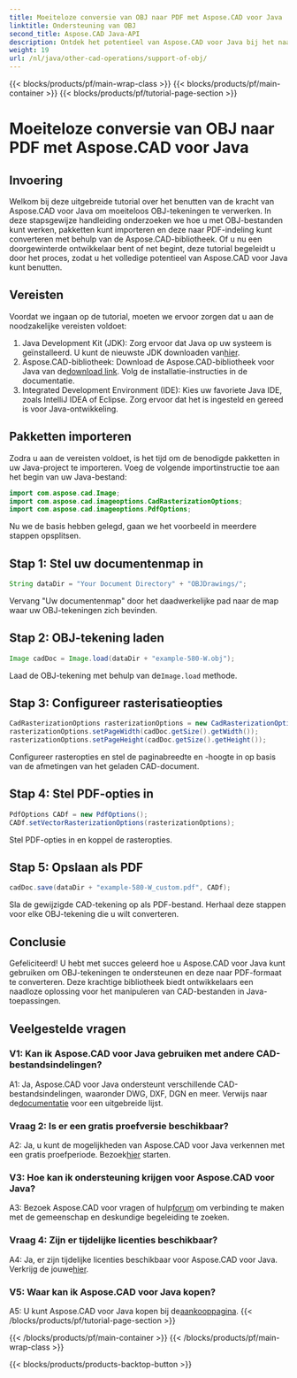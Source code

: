 ```yaml
---
title: Moeiteloze conversie van OBJ naar PDF met Aspose.CAD voor Java
linktitle: Ondersteuning van OBJ
second_title: Aspose.CAD Java-API
description: Ontdek het potentieel van Aspose.CAD voor Java bij het naadloos verwerken van OBJ-tekeningen. Converteer moeiteloos naar PDF met onze stapsgewijze handleiding.
weight: 19
url: /nl/java/other-cad-operations/support-of-obj/
---
```


{{< blocks/products/pf/main-wrap-class >}}
{{< blocks/products/pf/main-container >}}
{{< blocks/products/pf/tutorial-page-section >}}

# Moeiteloze conversie van OBJ naar PDF met Aspose.CAD voor Java

## Invoering

Welkom bij deze uitgebreide tutorial over het benutten van de kracht van Aspose.CAD voor Java om moeiteloos OBJ-tekeningen te verwerken. In deze stapsgewijze handleiding onderzoeken we hoe u met OBJ-bestanden kunt werken, pakketten kunt importeren en deze naar PDF-indeling kunt converteren met behulp van de Aspose.CAD-bibliotheek. Of u nu een doorgewinterde ontwikkelaar bent of net begint, deze tutorial begeleidt u door het proces, zodat u het volledige potentieel van Aspose.CAD voor Java kunt benutten.

## Vereisten

Voordat we ingaan op de tutorial, moeten we ervoor zorgen dat u aan de noodzakelijke vereisten voldoet:
1. Java Development Kit (JDK): Zorg ervoor dat Java op uw systeem is geïnstalleerd. U kunt de nieuwste JDK downloaden van[hier](https://www.oracle.com/java/technologies/javase-downloads.html).
2.  Aspose.CAD-bibliotheek: Download de Aspose.CAD-bibliotheek voor Java van de[download link](https://releases.aspose.com/cad/java/). Volg de installatie-instructies in de documentatie.
3. Integrated Development Environment (IDE): Kies uw favoriete Java IDE, zoals IntelliJ IDEA of Eclipse. Zorg ervoor dat het is ingesteld en gereed is voor Java-ontwikkeling.

## Pakketten importeren

Zodra u aan de vereisten voldoet, is het tijd om de benodigde pakketten in uw Java-project te importeren. Voeg de volgende importinstructie toe aan het begin van uw Java-bestand:

```java
import com.aspose.cad.Image;
import com.aspose.cad.imageoptions.CadRasterizationOptions;
import com.aspose.cad.imageoptions.PdfOptions;
```

Nu we de basis hebben gelegd, gaan we het voorbeeld in meerdere stappen opsplitsen.

## Stap 1: Stel uw documentenmap in

```java
String dataDir = "Your Document Directory" + "OBJDrawings/";
```

Vervang "Uw documentenmap" door het daadwerkelijke pad naar de map waar uw OBJ-tekeningen zich bevinden.

## Stap 2: OBJ-tekening laden

```java
Image cadDoc = Image.load(dataDir + "example-580-W.obj");
```

 Laad de OBJ-tekening met behulp van de`Image.load` methode.

## Stap 3: Configureer rasterisatieopties

```java
CadRasterizationOptions rasterizationOptions = new CadRasterizationOptions();
rasterizationOptions.setPageWidth(cadDoc.getSize().getWidth());
rasterizationOptions.setPageHeight(cadDoc.getSize().getHeight());
```

Configureer rasteropties en stel de paginabreedte en -hoogte in op basis van de afmetingen van het geladen CAD-document.

## Stap 4: Stel PDF-opties in

```java
PdfOptions CADf = new PdfOptions();
CADf.setVectorRasterizationOptions(rasterizationOptions);
```

Stel PDF-opties in en koppel de rasteropties.

## Stap 5: Opslaan als PDF

```java
cadDoc.save(dataDir + "example-580-W_custom.pdf", CADf);
```

Sla de gewijzigde CAD-tekening op als PDF-bestand.
Herhaal deze stappen voor elke OBJ-tekening die u wilt converteren.

## Conclusie

Gefeliciteerd! U hebt met succes geleerd hoe u Aspose.CAD voor Java kunt gebruiken om OBJ-tekeningen te ondersteunen en deze naar PDF-formaat te converteren. Deze krachtige bibliotheek biedt ontwikkelaars een naadloze oplossing voor het manipuleren van CAD-bestanden in Java-toepassingen.

## Veelgestelde vragen

### V1: Kan ik Aspose.CAD voor Java gebruiken met andere CAD-bestandsindelingen?

 A1: Ja, Aspose.CAD voor Java ondersteunt verschillende CAD-bestandsindelingen, waaronder DWG, DXF, DGN en meer. Verwijs naar de[documentatie](https://reference.aspose.com/cad/java/) voor een uitgebreide lijst.

### Vraag 2: Is er een gratis proefversie beschikbaar?

A2: Ja, u kunt de mogelijkheden van Aspose.CAD voor Java verkennen met een gratis proefperiode. Bezoek[hier](https://releases.aspose.com/) starten.

### V3: Hoe kan ik ondersteuning krijgen voor Aspose.CAD voor Java?

 A3: Bezoek Aspose.CAD voor vragen of hulp[forum](https://forum.aspose.com/c/cad/19) om verbinding te maken met de gemeenschap en deskundige begeleiding te zoeken.

### Vraag 4: Zijn er tijdelijke licenties beschikbaar?

 A4: Ja, er zijn tijdelijke licenties beschikbaar voor Aspose.CAD voor Java. Verkrijg de jouwe[hier](https://purchase.aspose.com/temporary-license/).

### V5: Waar kan ik Aspose.CAD voor Java kopen?

A5: U kunt Aspose.CAD voor Java kopen bij de[aankooppagina](https://purchase.aspose.com/buy).
{{< /blocks/products/pf/tutorial-page-section >}}

{{< /blocks/products/pf/main-container >}}
{{< /blocks/products/pf/main-wrap-class >}}

{{< blocks/products/products-backtop-button >}}
